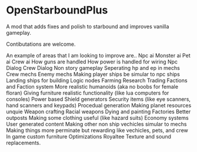 # OpenStarboundPlus
A mod that adds fixes and polish to starbound and improves vanilla gameplay.

Contibutations are welcome.

An example of areas that I am looking to improve are..
Npc ai
Monster ai
Pet ai
Crew ai
How guns are handled
How power is handled for wiring
Npc Dialog
Crew Dialog
Non story gameplay
Seperating hp and ep in mechs
Crew mechs
Enemy mechs
Making player ships be simular to npc ships
Landing ships for building
Logic nodes
Farming
Research
Trading
Factions and Faction system
More realistic humanoids (aka no boobs for female floran)
Giving furniture realistic functionality (like lua computers for consoles) 
Power based Shield generators
Security items (like eye scanners, hand scanners and keypads)
Procedual generation
Making planet resources unquie
Weapon crafting
Racial weapons
Dying and painting
Factories
Better outposts
Making some clothing useful (like hazard suits)
Economy systems
User generated content
Making other non ship vechicles simular to mechs
Making things more perminate but rewarding like vechicles, pets, and crew
In game custom furniture
Optimizations
Royaltee Texture and sound replacements.

